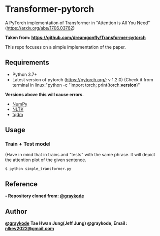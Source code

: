 # Transformer-pytorch
A PyTorch implementation of Transformer in "Attention is All You Need" (https://arxiv.org/abs/1706.03762)

**Taken from: https://github.com/dreamgonfly/Transformer-pytorch**

This repo focuses on a simple implementation of the paper.

## Requirements
- Python 3.7+
- Latest version of pytorch (https://pytorch.org/: v 1.2.0)
(Check it from terminal in linux:"python -c "import torch; print(torch.__version__)"

**Versions above this will cause errors.**

- [NumPy](http://www.numpy.org/)
- [NLTK](https://www.nltk.org/)
- [tqdm](https://github.com/tqdm/tqdm)

## Usage
### Train + Test model
(Have in mind that in trains and "tests" with the same phrase.
It will depict the attention plot of the given sentence.
```
$ python simple_transformer.py
```
## Reference

**- Repository cloned from: [@graykode](https://github.com/graykode/nlp-tutorial)**
## Author
**[@graykode](https://github.com/graykode/)**
**Tae Hwan Jung(Jeff Jung) @graykode, Email : nlkey2022@gmail.com**
